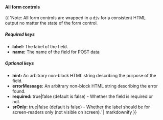 <h4 class="usa-heading">All form controls</h4>

{{ 'Note: All form controls are wrapped in a <code>div</code> for a consistent HTML output no matter the state of the form control.

##### Required keys

* **label:** The label of the field.
* **name:** The name of the field for POST data

##### Optional keys

* **hint:** An arbitrary non-block HTML string describing the purpose of the field.
* **errorMessage:** An arbitrary non-block HTML string describing the error found.
* **required:** true\|false (default is false) - Whether the field is required or not.
* **srOnly:** true\|false (default is false) - Whether the label should be for screen-readers only (not visible on screen).' | markdownify }}